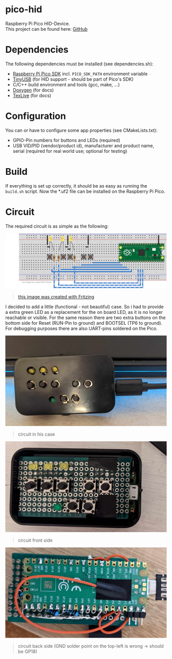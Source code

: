 # pico-hid

Raspberry Pi Pico HID-Device.  
This project can be found here: [GitHub](https://github.com/brunothg/pico-hid)

# Dependencies

The following dependencies must be installed (see dependencies.sh):

- [Raspberry Pi Pico SDK](https://github.com/raspberrypi/pico-sdk) incl. `PICO_SDK_PATH` environment variable
- [TinyUSB](https://github.com/hathach/tinyusb) (for HID support - should be part of Pico's SDK)
- C/C++ build environment and tools (gcc, make, ...)
- [Doxygen](https://www.doxygen.nl/index.html) (for docs)
- [TexLive](https://www.tug.org/texlive/) (for docs)

# Configuration

You can or have to configure some app properties (see CMakeLists.txt):

- GPIO-Pin numbers for buttons and LEDs (required)
- USB VID/PID (vendor/product id), manufacturer and product name, serial (required for real world use; optional for testing)

# Build

If everything is set up correctly, it should be as easy as running the `build.sh` script.
Now the *.uf2 file can be installed on the Raspberry Pi Pico.

# Circuit

The required circuit is as simple as the following:

![Pico-HID circuit](https://raw.githubusercontent.com/brunothg/pico-hid/main/circuit/Circuit.svg)
> [this image was created with Fritzing](https://fritzing.org/)

I decided to add a little (functional - not beautiful) case. So i had to provide a extra green LED as a replacement for
the on board LED, as it is no longer reachable or visible. For the same reason there are two extra buttons on the bottom
side for Reset (RUN-Pin to ground) and BOOTSEL (TP6 to ground). For debugging purposes there are also UART-pins soldered
on the Pico.

![Circuit in housing](https://github.com/brunothg/pico-hid/raw/main/circuit/circuit_soldered_housing.jpg)
> circuit in his case

![Circuit front side](https://github.com/brunothg/pico-hid/raw/main/circuit/circuit_soldered_front.jpg)
> circuit front side

![Circuit back side](https://github.com/brunothg/pico-hid/raw/main/circuit/circuit_soldered_back.jpg)
> circuit back side (GND solder point on the top-left is wrong -> should be GP18)

